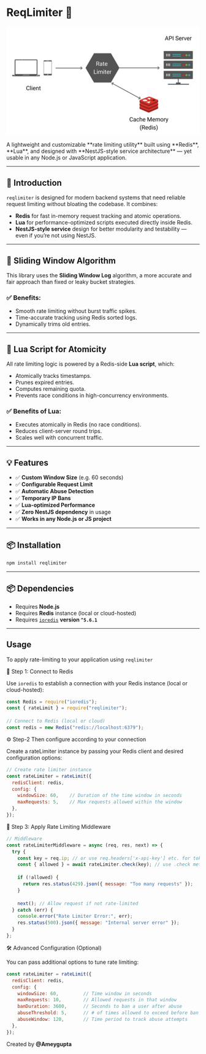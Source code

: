 # **ReqLimiter** 🚫
<p align="center">
  <img src="./assets/flowchart.jpeg" alt="Architecture Flowchart" width="600"/>
</p>
A lightweight and customizable **rate limiting utility** built using **Redis**, **Lua**, and designed with **NestJS-style service architecture** — yet usable in any Node.js or JavaScript application.

---

## 🚀 Introduction

`reqlimiter` is designed for modern backend systems that need reliable request limiting without bloating the codebase. It combines:

- **Redis** for fast in-memory request tracking and atomic operations.
- **Lua** for performance-optimized scripts executed directly inside Redis.
- **NestJS-style service** design for better modularity and testability — even if you’re not using NestJS.

---

## 🔁 Sliding Window Algorithm

This library uses the **Sliding Window Log** algorithm, a more accurate and fair approach than fixed or leaky bucket strategies.

### ✅ Benefits:

- Smooth rate limiting without burst traffic spikes.
- Time-accurate tracking using Redis sorted logs.
- Dynamically trims old entries.

---

## 🧩 Lua Script for Atomicity

All rate limiting logic is powered by a Redis-side **Lua script**, which:

- Atomically tracks timestamps.
- Prunes expired entries.
- Computes remaining quota.
- Prevents race conditions in high-concurrency environments.

### ✅ Benefits of Lua:

- Executes atomically in Redis (no race conditions).
- Reduces client-server round trips.
- Scales well with concurrent traffic.

---

## 💡 Features

- ✅ **Custom Window Size** (e.g. 60 seconds)
- ✅ **Configurable Request Limit**
- ✅ **Automatic Abuse Detection**
- ✅ **Temporary IP Bans**
- ✅ **Lua-optimized Performance**
- ✅ **Zero NestJS dependency** in usage
- ✅ **Works in any Node.js or JS project**

---

## 📦 Installation

```bash
npm install reqlimiter 
```
---

## 📦 Dependencies

- Requires **Node.js**
- Requires **Redis** instance (local or cloud-hosted)
- Requires [`ioredis`](https://www.npmjs.com/package/ioredis) **version `^5.6.1`**

---

## **Usage**

To apply rate-limiting to your application using `reqlimiter`

🔗 Step 1: Connect to Redis

Use `ioredis` to establish a connection with your Redis instance (local or cloud-hosted):

```Javascript
const Redis = require("ioredis");
const { rateLimit } = require("reqlimiter");

// Connect to Redis (local or cloud)
const redis = new Redis("redis://localhost:6379");
```

⚙️ Step-2 Then configure according to your connection

Create a rateLimiter instance by passing your Redis client and desired configuration options:

```Javascript 
// Create rate limiter instance
const rateLimiter = rateLimit({
  redisClient: redis,
  config: {
    windowSize: 60,    // Duration of the time window in seconds
    maxRequests: 5,    // Max requests allowed within the window
  },
});
```

🧱 Step 3: Apply Rate Limiting Middleware

```Javascript
// Middleware
const rateLimiterMiddleware = async (req, res, next) => {
  try {
    const key = req.ip; // or use req.headers['x-api-key'] etc. for token-based limits
    const { allowed } = await rateLimiter.check(key); // use .check method to validate

    if (!allowed) {
      return res.status(429).json({ message: "Too many requests" });
    }

    next(); // Allow request if not rate-limited
  } catch (err) {
    console.error("Rate Limiter Error:", err);
    res.status(500).json({ message: "Internal server error" });
  }
};
```
🛠️ Advanced Configuration (Optional)

You can pass additional options to tune rate limiting:

```Javascript
const rateLimiter = rateLimit({
  redisClient: redis,
  config: {
    windowSize: 60,         // Time window in seconds
    maxRequests: 10,        // Allowed requests in that window
    banDuration: 3600,      // Seconds to ban a user after abuse
    abuseThreshold: 5,      // # of times allowed to exceed before ban
    abuseWindow: 120,       // Time period to track abuse attempts
  },
});
```
Created by **@Ameygupta**
